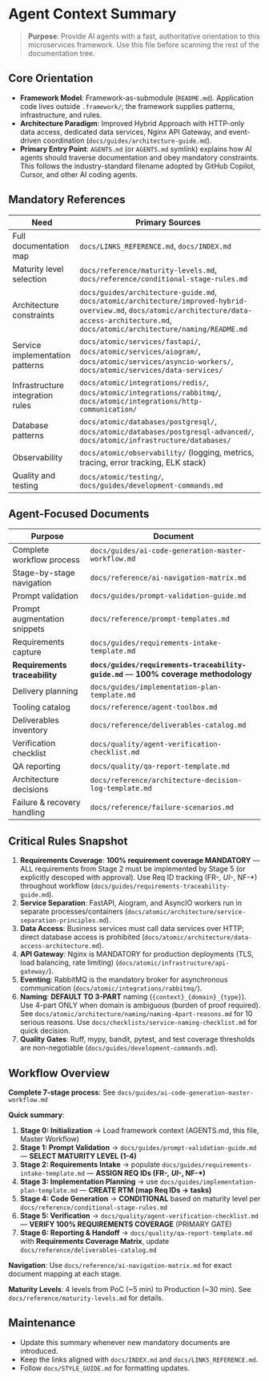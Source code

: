 # Agent Context Summary

> **Purpose**: Provide AI agents with a fast, authoritative orientation to this microservices framework. Use this file before scanning the rest of the documentation tree.

## Core Orientation

- **Framework Model**: Framework-as-submodule (`README.md`). Application code lives outside `.framework/`; the framework supplies patterns, infrastructure, and rules.
- **Architecture Paradigm**: Improved Hybrid Approach with HTTP-only data access, dedicated data services, Nginx API Gateway, and event-driven coordination (`docs/guides/architecture-guide.md`).
- **Primary Entry Point**: `AGENTS.md` (or `AGENTS.md` symlink) explains how AI agents should traverse documentation and obey mandatory constraints. This follows the industry-standard filename adopted by GitHub Copilot, Cursor, and other AI coding agents.

## Mandatory References

| Need | Primary Sources |
|------|-----------------|
| Full documentation map | `docs/LINKS_REFERENCE.md`, `docs/INDEX.md` |
| Maturity level selection | `docs/reference/maturity-levels.md`, `docs/reference/conditional-stage-rules.md` |
| Architecture constraints | `docs/guides/architecture-guide.md`, `docs/atomic/architecture/improved-hybrid-overview.md`, `docs/atomic/architecture/data-access-architecture.md`, `docs/atomic/architecture/naming/README.md` |
| Service implementation patterns | `docs/atomic/services/fastapi/`, `docs/atomic/services/aiogram/`, `docs/atomic/services/asyncio-workers/`, `docs/atomic/services/data-services/` |
| Infrastructure integration rules | `docs/atomic/integrations/redis/`, `docs/atomic/integrations/rabbitmq/`, `docs/atomic/integrations/http-communication/` |
| Database patterns | `docs/atomic/databases/postgresql/`, `docs/atomic/databases/postgresql-advanced/`, `docs/atomic/infrastructure/databases/` |
| Observability | `docs/atomic/observability/` (logging, metrics, tracing, error tracking, ELK stack) |
| Quality and testing | `docs/atomic/testing/`, `docs/guides/development-commands.md` |

## Agent-Focused Documents

| Purpose | Document |
|---------|----------|
| Complete workflow process | `docs/guides/ai-code-generation-master-workflow.md` |
| Stage-by-stage navigation | `docs/reference/ai-navigation-matrix.md` |
| Prompt validation | `docs/guides/prompt-validation-guide.md` |
| Prompt augmentation snippets | `docs/reference/prompt-templates.md` |
| Requirements capture | `docs/guides/requirements-intake-template.md` |
| **Requirements traceability** | **`docs/guides/requirements-traceability-guide.md`** — **100% coverage methodology** |
| Delivery planning | `docs/guides/implementation-plan-template.md` |
| Tooling catalog | `docs/reference/agent-toolbox.md` |
| Deliverables inventory | `docs/reference/deliverables-catalog.md` |
| Verification checklist | `docs/quality/agent-verification-checklist.md` |
| QA reporting | `docs/quality/qa-report-template.md` |
| Architecture decisions | `docs/reference/architecture-decision-log-template.md` |
| Failure & recovery handling | `docs/reference/failure-scenarios.md` |

## Critical Rules Snapshot

1. **Requirements Coverage**: **100% requirement coverage MANDATORY** — ALL requirements from Stage 2 must be implemented by Stage 5 (or explicitly descoped with approval). Use Req ID tracking (FR-*, UI-*, NF-*) throughout workflow (`docs/guides/requirements-traceability-guide.md`).
2. **Service Separation**: FastAPI, Aiogram, and AsyncIO workers run in separate processes/containers (`docs/atomic/architecture/service-separation-principles.md`).
3. **Data Access**: Business services must call data services over HTTP; direct database access is prohibited (`docs/atomic/architecture/data-access-architecture.md`).
4. **API Gateway**: Nginx is MANDATORY for production deployments (TLS, load balancing, rate limiting) (`docs/atomic/infrastructure/api-gateway/`).
5. **Eventing**: RabbitMQ is the mandatory broker for asynchronous communication (`docs/atomic/integrations/rabbitmq/`).
6. **Naming**: **DEFAULT TO 3-PART** naming (`{context}_{domain}_{type}`). Use 4-part ONLY when domain is ambiguous (burden of proof required). See `docs/atomic/architecture/naming/naming-4part-reasons.md` for 10 serious reasons. Use `docs/checklists/service-naming-checklist.md` for quick decision.
7. **Quality Gates**: Ruff, mypy, bandit, pytest, and test coverage thresholds are non-negotiable (`docs/guides/development-commands.md`).

## Workflow Overview

**Complete 7-stage process**: See `docs/guides/ai-code-generation-master-workflow.md`

**Quick summary**:
1. **Stage 0: Initialization** → Load framework context (AGENTS.md, this file, Master Workflow)
2. **Stage 1: Prompt Validation** → `docs/guides/prompt-validation-guide.md` — **SELECT MATURITY LEVEL (1-4)**
3. **Stage 2: Requirements Intake** → populate `docs/guides/requirements-intake-template.md` — **ASSIGN REQ IDs (FR-*, UI-*, NF-*)**
4. **Stage 3: Implementation Planning** → use `docs/guides/implementation-plan-template.md` — **CREATE RTM (map Req IDs → tasks)**
5. **Stage 4: Code Generation** → **CONDITIONAL** based on maturity level per `docs/reference/conditional-stage-rules.md`
6. **Stage 5: Verification** → `docs/quality/agent-verification-checklist.md` — **VERIFY 100% REQUIREMENTS COVERAGE** (PRIMARY GATE)
7. **Stage 6: Reporting & Handoff** → `docs/quality/qa-report-template.md` with **Requirements Coverage Matrix**, update `docs/reference/deliverables-catalog.md`

**Navigation**: Use `docs/reference/ai-navigation-matrix.md` for exact document mapping at each stage.

**Maturity Levels**: 4 levels from PoC (~5 min) to Production (~30 min). See `docs/reference/maturity-levels.md` for details.

## Maintenance

- Update this summary whenever new mandatory documents are introduced.
- Keep the links aligned with `docs/INDEX.md` and `docs/LINKS_REFERENCE.md`.
- Follow `docs/STYLE_GUIDE.md` for formatting updates.
